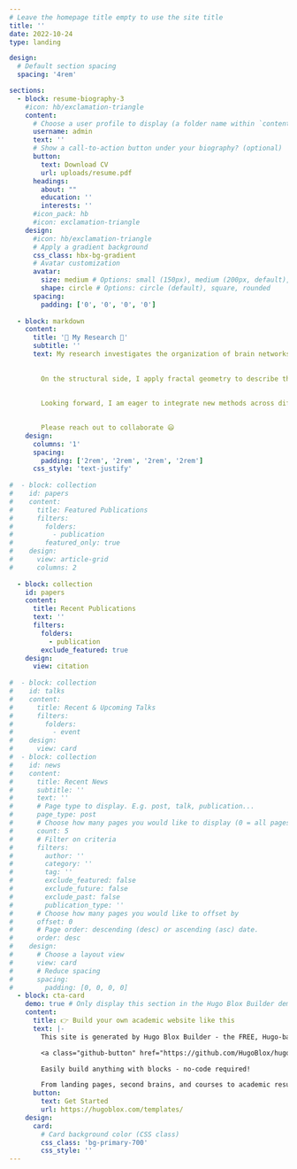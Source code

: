 ```yaml
---
# Leave the homepage title empty to use the site title
title: ''
date: 2022-10-24
type: landing

design:
  # Default section spacing
  spacing: '4rem'

sections:
  - block: resume-biography-3
    #icon: hb/exclamation-triangle
    content:
      # Choose a user profile to display (a folder name within `content/authors/`)
      username: admin
      text: ''
      # Show a call-to-action button under your biography? (optional)
      button:
        text: Download CV
        url: uploads/resume.pdf
      headings:
        about: ""
        education: ''
        interests: ''
      #icon_pack: hb
      #icon: exclamation-triangle
    design:
      #icon: hb/exclamation-triangle
      # Apply a gradient background
      css_class: hbx-bg-gradient
      # Avatar customization
      avatar:
        size: medium # Options: small (150px), medium (200px, default), large (320px), xl (400px), xxl (500px)
        shape: circle # Options: circle (default), square, rounded
      spacing:
        padding: ['0', '0', '0', '0']
        
  - block: markdown
    content:
      title: '🧠 My Research 🧲'
      subtitle: ''
      text: My research investigates the organization of brain networks using both functional and structural MRI. On the functional side, I study the spatiotemporal dynamics of brain activity with methods such as weighted permutation entropy and functional connectivity, aiming to understand how local signal properties relate to large-scale connectivity patterns and how these relationships are altered in neurological disease. I am also interested in extending this work toward dynamical systems and whole-brain modeling, in order to test mechanistic accounts of network behavior.  
      
        
        On the structural side, I apply fractal geometry to describe the irregularity of brain morphology during development and in clinical populations. Fractal dimensionality provides a scale-invariant way to characterize structural form that extends beyond traditional volumetric approaches, offering new perspectives on how the brain’s shape evolves and changes in disease.
        
       
        Looking forward, I am eager to integrate new methods across different spatial and temporal levels of analysis. Linking insights from genetics and microstructure to large-scale dynamics, to gain a deeper understanding of the principles that govern brain function and give rise to phenomenological, cognitive, and behavioral variability.

        
        Please reach out to collaborate 😃
    design:
      columns: '1'
      spacing: 
        padding: ['2rem', '2rem', '2rem', '2rem']
      css_style: 'text-justify'
      
#  - block: collection
#    id: papers
#    content:
#      title: Featured Publications
#      filters:
#        folders:
#          - publication
#        featured_only: true
#    design:
#      view: article-grid
#      columns: 2
  
  - block: collection
    id: papers
    content:
      title: Recent Publications
      text: ''
      filters: 
        folders:
          - publication
        exclude_featured: true
    design:
      view: citation
      
#  - block: collection
#    id: talks
#    content:
#      title: Recent & Upcoming Talks
#      filters:
#        folders:
#          - event
#    design:
#      view: card
#  - block: collection
#    id: news
#    content:
#      title: Recent News
#      subtitle: ''
#      text: ''
#      # Page type to display. E.g. post, talk, publication...
#      page_type: post
#      # Choose how many pages you would like to display (0 = all pages)
#      count: 5
#      # Filter on criteria
#      filters:
#        author: ''
#        category: ''
#        tag: ''
#        exclude_featured: false
#        exclude_future: false
#        exclude_past: false
#        publication_type: ''
#      # Choose how many pages you would like to offset by
#      offset: 0
#      # Page order: descending (desc) or ascending (asc) date.
#      order: desc
#    design:
#      # Choose a layout view
#      view: card
#      # Reduce spacing
#      spacing:
#        padding: [0, 0, 0, 0]
  - block: cta-card
    demo: true # Only display this section in the Hugo Blox Builder demo site
    content:
      title: 👉 Build your own academic website like this
      text: |-
        This site is generated by Hugo Blox Builder - the FREE, Hugo-based open source website builder trusted by 250,000+ academics like you.

        <a class="github-button" href="https://github.com/HugoBlox/hugo-blox-builder" data-color-scheme="no-preference: light; light: light; dark: dark;" data-icon="octicon-star" data-size="large" data-show-count="true" aria-label="Star HugoBlox/hugo-blox-builder on GitHub">Star</a>

        Easily build anything with blocks - no-code required!

        From landing pages, second brains, and courses to academic resumés, conferences, and tech blogs.
      button:
        text: Get Started
        url: https://hugoblox.com/templates/
    design:
      card:
        # Card background color (CSS class)
        css_class: 'bg-primary-700'
        css_style: ''
---
```

